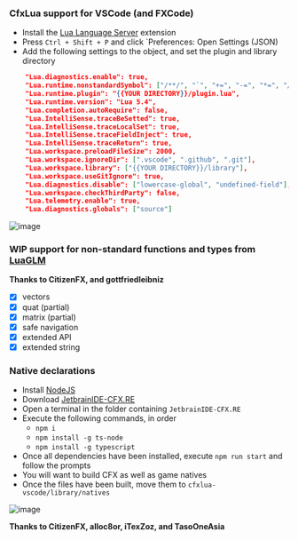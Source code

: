 ### CfxLua support for VSCode (and FXCode)

-   Install the [Lua Language Server](https://marketplace.visualstudio.com/items?itemName=sumneko.lua) extension
-   Press `Ctrl + Shift + P` and click `Preferences: Open Settings (JSON)
-   Add the following settings to the object, and set the plugin and library directory
```json
    "Lua.diagnostics.enable": true,
    "Lua.runtime.nonstandardSymbol": ["/**/", "`", "+=", "-=", "*=", "/="],
    "Lua.runtime.plugin": "{{YOUR DIRECTORY}}/plugin.lua",
    "Lua.runtime.version": "Lua 5.4",
    "Lua.completion.autoRequire": false,
    "Lua.IntelliSense.traceBeSetted": true,
    "Lua.IntelliSense.traceLocalSet": true,
    "Lua.IntelliSense.traceFieldInject": true,
    "Lua.IntelliSense.traceReturn": true,
    "Lua.workspace.preloadFileSize": 2000,
    "Lua.workspace.ignoreDir": [".vscode", ".github", ".git"],
    "Lua.workspace.library": ["{{YOUR DIRECTORY}}/library"],
    "Lua.workspace.useGitIgnore": true,
    "Lua.diagnostics.disable": ["lowercase-global", "undefined-field"],
    "Lua.workspace.checkThirdParty": false,
    "Lua.telemetry.enable": true,
    "Lua.diagnostics.globals": ["source"]
```

![image](https://user-images.githubusercontent.com/65407488/141656446-21f9105a-9371-4bb3-9089-ab672930f830.png)

### WIP support for non-standard functions and types from [LuaGLM](https://github.com/citizenfx/lua/blob/luaglm-dev/cfx/README.md)

**Thanks to CitizenFX, and gottfriedleibniz**

-   [x] vectors
-   [x] quat (partial)
-   [x] matrix (partial)
-   [x] safe navigation
-   [x] extended API
-   [x] extended string

### Native declarations

-   Install [NodeJS](https://nodejs.org/en/)
-   Download [JetbrainIDE-CFX.RE](https://github.com/TasoOneAsia/JetbrainIDE-CFX.RE)
-   Open a terminal in the folder containing `JetbrainIDE-CFX.RE`
-   Execute the following commands, in order
    -   `npm i`
    -   `npm install -g ts-node`
    -   `npm install -g typescript`
-   Once all dependencies have been installed, execute `npm run start` and follow the prompts
-   You will want to build CFX as well as game natives
-   Once the files have been built, move them to `cfxlua-vscode/library/natives`

![image](https://user-images.githubusercontent.com/65407488/141656539-77221fb4-6ed7-4352-8a5b-cdc1c02de8fd.png)

**Thanks to CitizenFX, alloc8or, iTexZoz, and TasoOneAsia**

